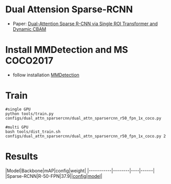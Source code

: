 # Dual Attension Sparse-RCNN

* Paper: [Dual-Attention Sparse R-CNN via Single ROI Transformer and Dynamic CBAM](https://ieeexplore.ieee.org/document/9954801)

# Install MMDetection and MS COCO2017
* follow installation [MMDetection](https://mmdetection.readthedocs.io/en/stable/get_started.html)

# Train
```
#single GPU
python tools/train.py configs/dual_attn_sparsercnn/dual_attn_sparsercnn_r50_fpn_1x_coco.py

#multi GPU
bash tools/dist_train.sh configs/dual_attn_sparsercnn/dual_attn_sparsercnn_r50_fpn_1x_coco.py 2
```

# Results

|Model|Backbone|mAP|config|weight|
|-----------|--------|----|------|
|Sparse-RCNN|R-50-FPN|37.9||[config](https://github.com/open-mmlab/mmdetection/blob/master/configs/sparse_rcnn/sparse_rcnn_r50_fpn_1x_coco.py)|[model](https://download.openmmlab.com/mmdetection/v2.0/sparse_rcnn/sparse_rcnn_r50_fpn_1x_coco/sparse_rcnn_r50_fpn_1x_coco_20201222_214453-dc79b137.pth)|


